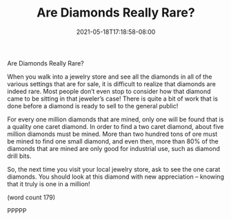 ﻿---
title: "Are Diamonds Really Rare?"
date: 2021-05-18T17:18:58-08:00
description: "Diamonds Tips for Web Success"
featured_image: "/images/Diamonds.jpg"
tags: ["Diamonds"]
---

Are Diamonds Really Rare?

When you walk into a jewelry store and see 
all the diamonds in all of the various settings 
that are for sale, it is difficult to realize that 
diamonds are indeed rare. Most people 
don’t even stop to consider how that 
diamond came to be sitting in that jeweler’s 
case! There is quite a bit of work that is done
before a diamond is ready to sell to the 
general public!

For every one million diamonds that are 
mined, only one will be found that is a quality 
one caret diamond. In order to find a two 
caret diamond, about five million diamonds 
must be mined. More than two hundred tons 
of ore must be mined to find one small 
diamond, and even then, more than 80% 
of the diamonds that are mined are only 
good for industrial use, such as diamond 
drill bits.

So, the next time you visit your local jewelry 
store, ask to see the one carat diamonds. 
You should look at this diamond with new 
appreciation – knowing that it truly is one 
in a million!

(word count 179)

PPPPP

